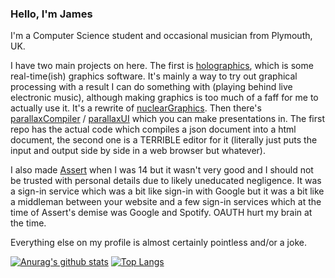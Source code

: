 ### Hello, I'm James

I'm a Computer Science student and occasional musician from Plymouth, UK.

I have two main projects on here. The first is [holographics](https://github.com/onlytruejames/holographics), which is some real-time(ish) graphics software. It's mainly a way to try out graphical processing with a result I can do something with (playing behind live electronic music), although making graphics is too much of a faff for me to actually use it. It's a rewrite of [nuclearGraphics](https://github.com/onlytruejames/nuclearGraphics).
Then there's [parallaxCompiler](https://github.com/onlytruejames/parallaxCompiler) / [parallaxUI](https://github.com/onlytruejames/parallaxUI) which you can make presentations in. The first repo has the actual code which compiles a json document into a html document, the second one is a TERRIBLE editor for it (literally just puts the input and output side by side in a web browser but whatever).

I also made [Assert](https://github.com/AssertApp/Assert) when I was 14 but it wasn't very good and I should not be trusted with personal details due to likely uneducated negligence. It was a sign-in service which was a bit like sign-in with Google but it was a bit like a middleman between your website and a few sign-in services which at the time of Assert's demise was Google and Spotify. OAUTH hurt my brain at the time.

Everything else on my profile is almost certainly pointless and/or a joke.

[![Anurag's github stats](https://github-readme-stats.vercel.app/api?username=onlytruejames)](https://github.com/anuraghazra/github-readme-stats)
[![Top Langs](https://github-readme-stats.vercel.app/api/top-langs/?username=onlytruejames)](https://github.com/anuraghazra/github-readme-stats)
